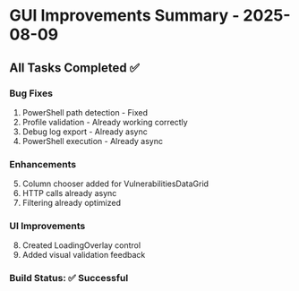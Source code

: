 # GUI Improvements Summary - 2025-08-09

## All Tasks Completed ✅

### Bug Fixes
1. PowerShell path detection - Fixed
2. Profile validation - Already working correctly  
3. Debug log export - Already async
4. PowerShell execution - Already async

### Enhancements
5. Column chooser added for VulnerabilitiesDataGrid
6. HTTP calls already async
7. Filtering already optimized

### UI Improvements  
8. Created LoadingOverlay control
9. Added visual validation feedback

### Build Status: ✅ Successful
